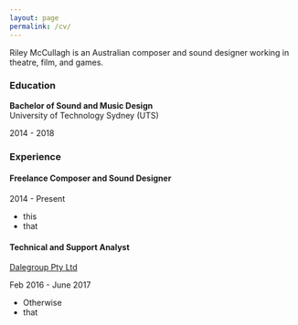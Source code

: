 ```yaml
---
layout: page
permalink: /cv/
---
```


Riley McCullagh is an Australian composer and sound designer working in theatre, film, and games.

### Education

<div class="greybox">

<h4 style="margin: 0px">Bachelor of Sound and Music Design</h4>
University of Technology Sydney (UTS)

2014 - 2018                    

</div>

### Experience
<div class="greybox">
<h4>Freelance Composer and Sound Designer</h4>

2014 - Present
<ul>
<li>this </li>
<li> that </li>
<ul>

</div>


<div class="greybox">
<h4>Technical and Support Analyst</h4>

<a href="http://dalegroup.net/">Dalegroup Pty Ltd</a>

Feb 2016 - June 2017

<ul>
<li>Otherwise</li>
<li>that</li>
<ul>

</div>
